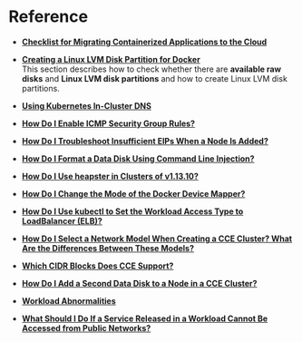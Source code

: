 # Reference<a name="cce_01_0083"></a>

-   **[Checklist for Migrating Containerized Applications to the Cloud](checklist-for-migrating-containerized-applications-to-the-cloud.md)**  

-   **[Creating a Linux LVM Disk Partition for Docker](creating-a-linux-lvm-disk-partition-for-docker.md)**  
This section describes how to check whether there are  **available raw disks**  and  **Linux LVM disk partitions**  and how to create  Linux LVM  disk partitions.
-   **[Using Kubernetes In-Cluster DNS](using-kubernetes-in-cluster-dns.md)**  

-   **[How Do I Enable ICMP Security Group Rules?](how-do-i-enable-icmp-security-group-rules.md)**  

-   **[How Do I Troubleshoot Insufficient EIPs When a Node Is Added?](how-do-i-troubleshoot-insufficient-eips-when-a-node-is-added.md)**  

-   **[How Do I Format a Data Disk Using Command Line Injection?](how-do-i-format-a-data-disk-using-command-line-injection.md)**  

-   **[How Do I Use heapster in Clusters of v1.13.10?](how-do-i-use-heapster-in-clusters-of-v1-13-10.md)**  

-   **[How Do I Change the Mode of the Docker Device Mapper?](how-do-i-change-the-mode-of-the-docker-device-mapper.md)**  

-   **[How Do I Use kubectl to Set the Workload Access Type to LoadBalancer \(ELB\)?](how-do-i-use-kubectl-to-set-the-workload-access-type-to-loadbalancer-(elb).md)**  

-   **[How Do I Select a Network Model When Creating a CCE Cluster? What Are the Differences Between These Models?](how-do-i-select-a-network-model-when-creating-a-cce-cluster-what-are-the-differences-between-these-m.md)**  

-   **[Which CIDR Blocks Does CCE Support?](which-cidr-blocks-does-cce-support.md)**  

-   **[How Do I Add a Second Data Disk to a Node in a CCE Cluster?](how-do-i-add-a-second-data-disk-to-a-node-in-a-cce-cluster.md)**  

-   **[Workload Abnormalities](workload-abnormalities.md)**  

-   **[What Should I Do If a Service Released in a Workload Cannot Be Accessed from Public Networks?](what-should-i-do-if-a-service-released-in-a-workload-cannot-be-accessed-from-public-networks.md)**  


